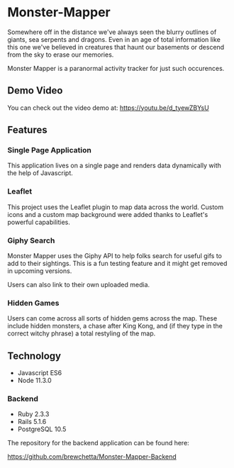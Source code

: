 # Monster-Mapper
Somewhere off in the distance we've always seen the blurry outlines of giants, sea serpents and dragons. Even in an age of total information like this one we've believed in creatures that haunt our basements or descend from the sky to erase our memories.

Monster Mapper is a paranormal activity tracker for just such occurences.

## Demo Video

You can check out the video demo at: https://youtu.be/d_tyewZBYsU

## Features

### Single Page Application

This application lives on a single page and renders data dynamically with the help of Javascript.

### Leaflet

This project uses the Leaflet plugin to map data across the world. Custom icons and a custom map background were added thanks to Leaflet's powerful capabilities.

### Giphy Search

Monster Mapper uses the Giphy API to help folks search for useful gifs to add to their sightings. This is a fun testing feature and it might get removed in upcoming versions. 

Users can also link to their own uploaded media.

### Hidden Games

Users can come across all sorts of hidden gems across the map. These include hidden monsters, a chase after King Kong, and (if they type in the correct witchy phrase) a total restyling of the map.

## Technology

* Javascript ES6
* Node 11.3.0

### Backend

* Ruby 2.3.3
* Rails 5.1.6
* PostgreSQL 10.5

The repository for the backend application can be found here:

https://github.com/brewchetta/Monster-Mapper-Backend
